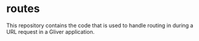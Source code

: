 # routes
This repository contains the code that is used to handle routing in during a URL request in a Gliver application.
